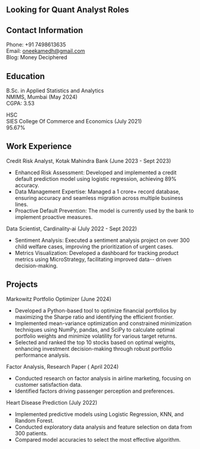 ## Looking for Quant Analyst Roles 

## Contact Information

Phone: +91 7498613635  
Email: oneekamedh@gmail.com  
Blog: Money Deciphered

## Education

B.Sc. in Applied Statistics and Analytics  
NMIMS, Mumbai (May 2024)  
CGPA: 3.53   

HSC  
SIES College Of Commerce and Economics (July 2021)  
95.67%   

## Work Experience

Credit Risk Analyst, Kotak Mahindra Bank (June 2023 - Sept 2023)  
- Enhanced Risk Assessment: Developed and implemented a credit default prediction model using logistic regression, achieving 89% accuracy.  
- Data Management Expertise: Managed a 1 crore+ record database, ensuring accuracy and seamless migration across multiple business lines.  
- Proactive Default Prevention: The model is currently used by the bank to implement proactive measures. 

Data Scientist, Cardinality-ai (July 2022 - Sept 2022)
- Sentiment Analysis: Executed a sentiment analysis project on over 300 child welfare cases, improving the prioritization of urgent cases.
- Metrics Visualization: Developed a dashboard for tracking product metrics using MicroStrategy, facilitating improved data-- driven decision-making.

## Projects

Markowitz Portfolio Optimizer (June 2024)
- Developed a Python-based tool to optimize financial portfolios by maximizing the Sharpe ratio and identifying the efficient frontier.
- Implemented mean-variance optimization and constrained minimization techniques using NumPy, pandas, and SciPy to calculate optimal portfolio weights and minimize volatility for various target returns.
- Selected and ranked the top 10 stocks based on optimal weights, enhancing investment decision-making through robust portfolio performance analysis.
  
Factor Analysis, Research Paper ( April 2024)
- Conducted research on factor analysis in airline marketing, focusing on customer satisfaction data.
- Identified factors driving passenger perception and preferences.

Heart Disease Prediction (July 2022)
- Implemented predictive models using Logistic Regression, KNN, and Random Forest.
- Conducted exploratory data analysis and feature selection on data from 300 patients.
- Compared model accuracies to select the most effective algorithm.
